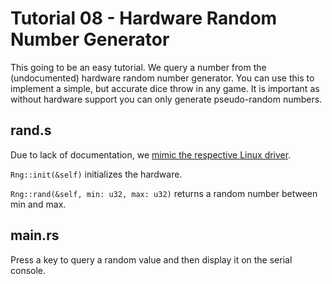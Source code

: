 # Tutorial 08 - Hardware Random Number Generator

This going to be an easy tutorial. We query a number from the (undocumented)
hardware random number generator. You can use this to implement a simple, but
accurate dice throw in any game. It is important as without hardware support you
can only generate pseudo-random numbers.

## rand.s

Due to lack of documentation, we [mimic the respective Linux driver](https://github.com/torvalds/linux/blob/master/drivers/char/hw_random/bcm2835-rng.c).

`Rng::init(&self)` initializes the hardware.

`Rng::rand(&self, min: u32, max: u32)` returns a random number between min and
max.

## main.rs

Press a key to query a random value and then display it on the serial console.
